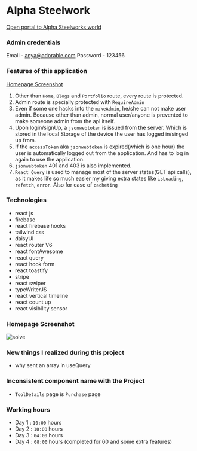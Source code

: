 # Alpha Steelwork

[Open portal to Alpha Steelworks world](https://alpha-steelwork.web.app/)

### Admin credentials

Email - anya@adorable.com
Password - 123456

### Features of this application

[Homepage Screenshot](https://github.com/ThakurSaad/alpha-steelwork-frontend#homepage-screenshot)

1. Other than `Home`, `Blogs` and `Portfolio` route, every route is protected.
2. Admin route is specially protected with `RequireAdmin`
3. Even if some one hacks into the `makeAdmin`, he/she can not make user admin. Because other than admin, normal user/anyone is prevented to make someone admin from the api itself.
4. Upon login/signUp, a `jsonwebtoken` is issued from the server. Which is stored in the local Storage of the device the user has logged in/singed up from.
5. If the `accessToken` aka `jsonwebtoken` is expired(which is one hour) the user is automatically logged out from the application. And has to log in again to use the application.
6. `jsonwebtoken` 401 and 403 is also implemented.
7. `React Query` is used to manage most of the server states(GET api calls), as it makes life so much easier my giving extra states like `isLoading`, `refetch`, `error`. Also for ease of `cacheting`

### Technologies

- react js
- firebase
- react firebase hooks
- tailwind css
- daisyUI
- react router V6
- react fontAwesome
- react query
- react hook form
- react toastIfy
- stripe
- react swiper
- typeWriterJS
- react vertical timeline
- react count up
- react visibility sensor

### Homepage Screenshot

![solve](https://github.com/ThakurSaad/alpha-steelwork-frontend/blob/main/src/assets/screenshot.png)

### New things I realized during this project

- why sent an array in useQuery

### Inconsistent component name with the Project

- `ToolDetails` page is `Purchase` page

### Working hours

- Day 1 : `10:00` hours
- Day 2 : `10:00` hours
- Day 3 : `04:00` hours
- Day 4 : `08:00` hours (completed for 60 and some extra features)
